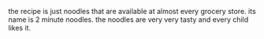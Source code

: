 the recipe is just noodles that are available at almost every grocery store. its name is 2 minute noodles. the noodles are very very tasty and every child likes it.